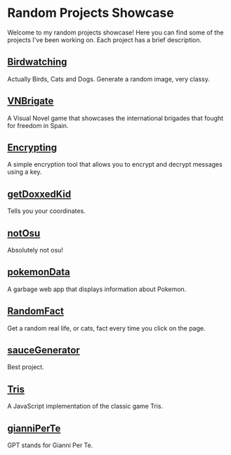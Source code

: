 
# Random Projects Showcase

Welcome to my random projects showcase! Here you can find some of the projects I've been working on. Each project has a brief description.

## [Birdwatching](https://ljs360d.github.io/Birdwatching)

Actually Birds, Cats and Dogs. Generate a random image, very classy.

## [VNBrigate](https://ljs360d.github.io/VNBrigate)

A Visual Novel game that showcases the international brigades that fought for freedom in Spain.
## [Encrypting](https://ljs360d.github.io/Encrypting)

A simple encryption tool that allows you to encrypt and decrypt messages using a key.

## [getDoxxedKid](https://ljs360d.github.io/getDoxxedKid)

Tells you your coordinates.

## [notOsu](https://ljs360d.github.io/notOsu)

Absolutely not osu!

## [pokemonData](https://ljs360d.github.io/pokemonData)

A garbage web app that displays information about Pokemon.

## [RandomFact](https://ljs360d.github.io/RandomFact)

Get a random real life, or cats, fact every time you click on the page.

## [sauceGenerator](https://ljs360d.github.io/sauceGenerator)

Best project.

## [Tris](https://ljs360d.github.io/Tris)

A JavaScript implementation of the classic game Tris.

## [gianniPerTe](https://ljs360d.github.io/gianniPerTe)

GPT stands for Gianni Per Te.


